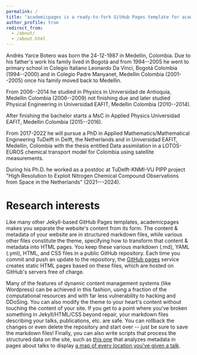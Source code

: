 ```yaml
---
permalink: /
title: "academicpages is a ready-to-fork GitHub Pages template for academic personal websites"
author_profile: true
redirect_from: 
  - /about/
  - /about.html
---
```


Andrés Yarce Botero was born the 24-12-1987 in Medellin, Colombia. Due to his father's work his family lived in Bogotá and from 1994--2005 he went to primary school in Colegio Italiano Leonardo Da Vinci, Bogotá Colombia (1994--2000) and in Colegio Padre Manyanet, Medellin Colombia (2001--2005) once his family moved back to Medellin.

From 2006--2014 he studied in Physics in Universidad de Antioquia, Medellin Colombia (2006--2009) not finishing due and later studied Physical Engineering in Universidad EAFIT, Medellin Colombia (2010--2014). 
    
After finishing the bachelor starts a MsC in Applied Physics Universidad EAFIT, Medellin Colombia (2015--2016). 

From 2017-2022 he will pursue a PhD in Applied Mathematics/Mathematical Engineering TuDelft in Delft, the Netherlands and in Universidad EAFIT, Medellin, Colombia with the thesis entitled Data assimilation in a LOTOS-EUROS chemical transport model for Colombia using satellite measurements.
 
During his Ph.D. he worked as a postdoc at TuDelft-KNMI-VU PIPP project "High Resolution to Exploit Nitrogen Chemical Compound Observations from Space in the Netherlands" (2021---2024). 


Research interests
======
Like many other Jekyll-based GitHub Pages templates, academicpages makes you separate the website's content from its form. The content & metadata of your website are in structured markdown files, while various other files constitute the theme, specifying how to transform that content & metadata into HTML pages. You keep these various markdown (.md), YAML (.yml), HTML, and CSS files in a public GitHub repository. Each time you commit and push an update to the repository, the [GitHub pages](https://pages.github.com/) service creates static HTML pages based on these files, which are hosted on GitHub's servers free of charge.

Many of the features of dynamic content management systems (like Wordpress) can be achieved in this fashion, using a fraction of the computational resources and with far less vulnerability to hacking and DDoSing. You can also modify the theme to your heart's content without touching the content of your site. If you get to a point where you've broken something in Jekyll/HTML/CSS beyond repair, your markdown files describing your talks, publications, etc. are safe. You can rollback the changes or even delete the repository and start over -- just be sure to save the markdown files! Finally, you can also write scripts that process the structured data on the site, such as [this one](https://github.com/academicpages/academicpages.github.io/blob/master/talkmap.ipynb) that analyzes metadata in pages about talks to display [a map of every location you've given a talk](https://academicpages.github.io/talkmap.html).

